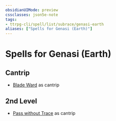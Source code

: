 ```yaml
---
obsidianUIMode: preview
cssclasses: json5e-note
tags:
- ttrpg-cli/spell/list/subrace/genasi-earth
aliases: ["Spells for Genasi (Earth)"]
---
```

# Spells for Genasi (Earth)

## Cantrip

- [Blade Ward](blade-ward "PHB") as cantrip

## 2nd Level

- [Pass without Trace](pass-without-trace "PHB") as cantrip